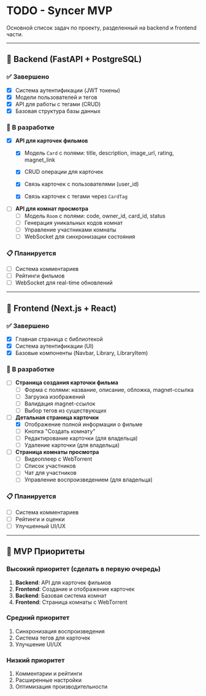 # TODO - Syncer MVP

Основной список задач по проекту, разделенный на backend и frontend части.

---

## 🔧 Backend (FastAPI + PostgreSQL)

### ✅ Завершено
- [x] Система аутентификации (JWT токены)
- [x] Модели пользователей и тегов
- [x] API для работы с тегами (CRUD)
- [x] Базовая структура базы данных

### 🚧 В разработке
- [x] **API для карточек фильмов**
  - [x] Модель `Card` с полями: title, description, image_url, rating, magnet_link
  - [x] CRUD операции для карточек
  - [x] Связь карточек с пользователями (user_id)
  - [x] Связь карточек с тегами через `CardTag`


- [ ] **API для комнат просмотра**
  - [ ] Модель `Room` с полями: code, owner_id, card_id, status
  - [ ] Генерация уникальных кодов комнат
  - [ ] Управление участниками комнаты
  - [ ] WebSocket для синхронизации состояния

### 📋 Планируется
- [ ] Система комментариев
- [ ] Рейтинги фильмов
- [ ] WebSocket для real-time обновлений

---

## 🎨 Frontend (Next.js + React)

### ✅ Завершено
- [x] Главная страница с библиотекой
- [x] Система аутентификации (UI)
- [x] Базовые компоненты (Navbar, Library, LibraryItem)

### 🚧 В разработке
- [ ] **Страница создания карточки фильма**
  - [ ] Форма с полями: название, описание, обложка, magnet-ссылка
  - [ ] Загрузка изображений
  - [ ] Валидация magnet-ссылок
  - [ ] Выбор тегов из существующих

- [ ] **Детальная страница карточки**
  - [x] Отображение полной информации о фильме
  - [ ] Кнопка "Создать комнату"
  - [ ] Редактирование карточки (для владельца)
  - [ ] Удаление карточки (для владельца)

- [ ] **Страница комнаты просмотра**
  - [ ] Видеоплеер с WebTorrent
  - [ ] Список участников
  - [ ] Чат для участников
  - [ ] Управление воспроизведением (для владельца)

### 📋 Планируется
- [ ] Система комментариев
- [ ] Рейтинги и оценки
- [ ] Улучшенный UI/UX

---

## 🎯 MVP Приоритеты

### Высокий приоритет (сделать в первую очередь)
1. **Backend**: API для карточек фильмов
2. **Frontend**: Создание и отображение карточек
3. **Backend**: Базовая система комнат
4. **Frontend**: Страница комнаты с WebTorrent

### Средний приоритет
1. Синхронизация воспроизведения
2. Система тегов для карточек
3. Улучшение UI/UX

### Низкий приоритет
1. Комментарии и рейтинги
2. Расширенные настройки
3. Оптимизация производительности
